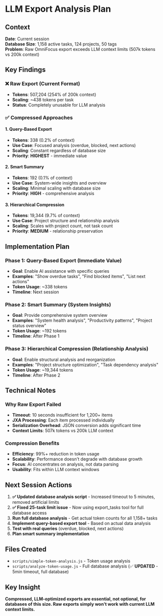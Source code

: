 # LLM Export Analysis Plan

## Context
**Date**: Current session  
**Database Size**: 1,158 active tasks, 124 projects, 50 tags  
**Problem**: Raw OmniFocus export exceeds LLM context limits (507k tokens vs 200k context)

## Key Findings

### ❌ Raw Export (Current Format)
- **Tokens**: 507,204 (254% of 200k context)
- **Scaling**: ~438 tokens per task
- **Status**: Completely unusable for LLM analysis

### ✅ Compressed Approaches

#### 1. Query-Based Export
- **Tokens**: 338 (0.2% of context)
- **Use Case**: Focused analysis (overdue, blocked, next actions)
- **Scaling**: Constant regardless of database size
- **Priority**: **HIGHEST** - immediate value

#### 2. Smart Summary
- **Tokens**: 192 (0.1% of context)
- **Use Case**: System-wide insights and overview
- **Scaling**: Minimal scaling with database size
- **Priority**: **HIGH** - comprehensive analysis

#### 3. Hierarchical Compression
- **Tokens**: 19,344 (9.7% of context)
- **Use Case**: Project structure and relationship analysis
- **Scaling**: Scales with project count, not task count
- **Priority**: **MEDIUM** - relationship preservation

## Implementation Plan

### Phase 1: Query-Based Export (Immediate Value)
- **Goal**: Enable AI assistance with specific queries
- **Examples**: "Show overdue tasks", "Find blocked items", "List next actions"
- **Token Usage**: ~338 tokens
- **Timeline**: Next session

### Phase 2: Smart Summary (System Insights)
- **Goal**: Provide comprehensive system overview
- **Examples**: "System health analysis", "Productivity patterns", "Project status overview"
- **Token Usage**: ~192 tokens
- **Timeline**: After Phase 1

### Phase 3: Hierarchical Compression (Relationship Analysis)
- **Goal**: Enable structural analysis and reorganization
- **Examples**: "Project structure optimization", "Task dependency analysis"
- **Token Usage**: ~19,344 tokens
- **Timeline**: After Phase 2

## Technical Notes

### Why Raw Export Failed
- **Timeout**: 10 seconds insufficient for 1,200+ items
- **JXA Processing**: Each item processed individually
- **Serialization Overhead**: JSON conversion adds significant time
- **Context Limits**: 507k tokens vs 200k LLM context

### Compression Benefits
- **Efficiency**: 99%+ reduction in token usage
- **Scalability**: Performance doesn't degrade with database growth
- **Focus**: AI concentrates on analysis, not data parsing
- **Usability**: Fits within LLM context windows

## Next Session Actions

1. **✅ Updated database analysis script** - Increased timeout to 5 minutes, removed artificial limits
2. **✅ Fixed 25-task limit issue** - Now using export_tasks tool for full database access
3. **Run full database analysis** - Get actual token counts for all 1,158+ tasks
4. **Implement query-based export tool** - Based on actual data analysis
5. **Test with real queries** (overdue, blocked, next actions)
6. **Plan smart summary implementation**

## Files Created
- `scripts/simple-token-analysis.js` - Token usage analysis
- `scripts/analyze-token-usage.js` - Full database analysis (✅ **UPDATED** - 5min timeout, full database)

## Key Insight
**Compressed, LLM-optimized exports are essential, not optional, for databases of this size. Raw exports simply won't work with current LLM context limits.**

